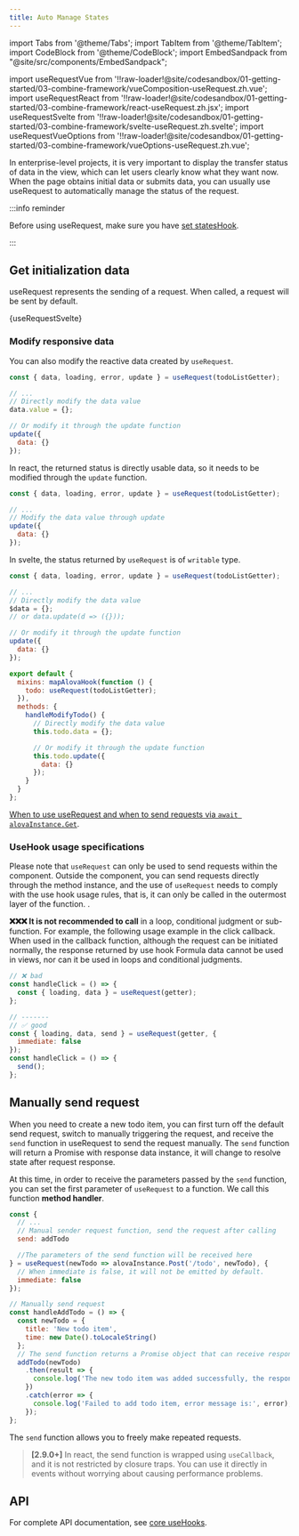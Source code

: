 ```yaml
---
title: Auto Manage States
---
```


import Tabs from '@theme/Tabs';
import TabItem from '@theme/TabItem';
import CodeBlock from '@theme/CodeBlock';
import EmbedSandpack from "@site/src/components/EmbedSandpack";

import useRequestVue from '!!raw-loader!@site/codesandbox/01-getting-started/03-combine-framework/vueComposition-useRequest.zh.vue';
import useRequestReact from '!!raw-loader!@site/codesandbox/01-getting-started/03-combine-framework/react-useRequest.zh.jsx';
import useRequestSvelte from '!!raw-loader!@site/codesandbox/01-getting-started/03-combine-framework/svelte-useRequest.zh.svelte';
import useRequestVueOptions from '!!raw-loader!@site/codesandbox/01-getting-started/03-combine-framework/vueOptions-useRequest.zh.vue';

In enterprise-level projects, it is very important to display the transfer status of data in the view, which can let users clearly know what they want now. When the page obtains initial data or submits data, you can usually use useRequest to automatically manage the status of the request.

:::info reminder

Before using useRequest, make sure you have [set statesHook](/tutorial/combine-framework).

:::

## Get initialization data

useRequest represents the sending of a request. When called, a request will be sent by default.

<Tabs groupId="framework">
<TabItem value="1" label="vue">

<EmbedSandpack template="vue" mainFile={useRequestVue} editorHeight={400} />

</TabItem>
<TabItem value="2" label="react">

<EmbedSandpack template="react" mainFile={useRequestReact} editorHeight={400} />

</TabItem>
<TabItem value="3" label="svelte">

<CodeBlock language="html">{useRequestSvelte}</CodeBlock>

</TabItem>
<TabItem value="4" label="vue options">

<EmbedSandpack template="vue" style="options" mainFile={useRequestVueOptions} editorHeight={400} />

</TabItem>
</Tabs>

### Modify responsive data

You can also modify the reactive data created by `useRequest`.

<Tabs groupId="framework">
<TabItem value="1" label="vue">

```javascript
const { data, loading, error, update } = useRequest(todoListGetter);

// ...
// Directly modify the data value
data.value = {};

// Or modify it through the update function
update({
  data: {}
});
```

</TabItem>

<TabItem value="2" label="react">

In react, the returned status is directly usable data, so it needs to be modified through the `update` function.

```javascript
const { data, loading, error, update } = useRequest(todoListGetter);

// ...
// Modify the data value through update
update({
  data: {}
});
```

</TabItem>

<TabItem value="3" label="svelte">

In svelte, the status returned by `useRequest` is of `writable` type.

```javascript
const { data, loading, error, update } = useRequest(todoListGetter);

// ...
// Directly modify the data value
$data = {};
// or data.update(d => ({}));

// Or modify it through the update function
update({
  data: {}
});
```

</TabItem>
<TabItem value="4" label="vue options">

```javascript
export default {
  mixins: mapAlovaHook(function () {
    todo: useRequest(todoListGetter);
  }),
  methods: {
    handleModifyTodo() {
      // Directly modify the data value
      this.todo.data = {};

      // Or modify it through the update function
      this.todo.update({
        data: {}
      });
    }
  }
};
```

</TabItem>
</Tabs>

[When to use useRequest and when to send requests via `await alovaInstance.Get`](/tutorial/best-practice/skills).

### UseHook usage specifications

Please note that `useRequest` can only be used to send requests within the component. Outside the component, you can send requests directly through the method instance, and the use of `useRequest` needs to comply with the use hook usage rules, that is, it can only be called in the outermost layer of the function. .

**❌❌❌ It is not recommended to call** in a loop, conditional judgment or sub-function. For example, the following usage example in the click callback. When used in the callback function, although the request can be initiated normally, the response returned by use hook Formula data cannot be used in views, nor can it be used in loops and conditional judgments.

```javascript
// ❌ bad
const handleClick = () => {
  const { loading, data } = useRequest(getter);
};

// -------
// ✅ good
const { loading, data, send } = useRequest(getter, {
  immediate: false
});
const handleClick = () => {
  send();
};
```

## Manually send request

When you need to create a new todo item, you can first turn off the default send request, switch to manually triggering the request, and receive the `send` function in useRequest to send the request manually. The `send` function will return a Promise with response data instance, it will change to resolve state after request response.

At this time, in order to receive the parameters passed by the `send` function, you can set the first parameter of `useRequest` to a function. We call this function **method handler**.

```javascript
const {
  // ...
  // Manual sender request function, send the request after calling
  send: addTodo

  //The parameters of the send function will be received here
} = useRequest(newTodo => alovaInstance.Post('/todo', newTodo), {
  // When immediate is false, it will not be emitted by default.
  immediate: false
});

// Manually send request
const handleAddTodo = () => {
  const newTodo = {
    title: 'New todo item',
    time: new Date().toLocaleString()
  };
  // The send function returns a Promise object that can receive response data
  addTodo(newTodo)
    .then(result => {
      console.log('The new todo item was added successfully, the response data is:', result);
    })
    .catch(error => {
      console.log('Failed to add todo item, error message is:', error);
    });
};
```

The `send` function allows you to freely make repeated requests.

> **[2.9.0+]** In react, the send function is wrapped using `useCallback`, and it is not restricted by closure traps. You can use it directly in events without worrying about causing performance problems.

## API

For complete API documentation, see [core useHooks](/api/core-hooks#userequest).
